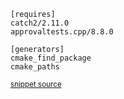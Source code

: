 

```
[requires]
catch2/2.11.0
approvaltests.cpp/8.8.0

[generators]
cmake_find_package
cmake_paths
```
<sup><a href='https://github.com/claremacrae/ApprovalTests.cpp.CMakeSamples/blob/main/./conan_cmake_find_package/conanfile.txt' title='File snippet was copied from'>snippet source</a></sup>

